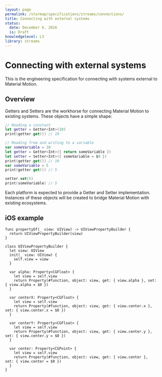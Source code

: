 ```yaml
---
layout: page
permalink: /starmap/specifications/streams/connections/
title: Connecting with external systems
status:
  date: December 6, 2016
  is: Draft
knowledgelevel: L3
library: streams
---
```


# Connecting with external systems

This is the engineering specification for connecting with systems external to Material Motion.

## Overview

Getters and Setters are the workhorse for connecting Material Motion to existing systems. These
objects have a simple shape:

```swift
// Reading a constant
let getter = Getter<Int>(10)
print(getter.get()) // 10
```

```swift
// Reading from and writing to a variable
var someVariable = 10
let getter = Getter<Int>({ return someVariable })
let setter = Setter<Int>({ someVariable = $0 })
print(getter.get()) // 10
var someVariable = 5
print(getter.get()) // 5

setter.set(5)
print(someVariable) // 5
```

Each platform is expected to provide a Getter and Setter implementation. Instances of these objects
will be created to bridge Material Motion with existing ecosystems.

## iOS example

```
func propertyOf(_ view: UIView) -> UIViewPropertyBuilder {
  return UIViewPropertyBuilder(view)
}

class UIViewPropertyBuilder {
  let view: UIView
  init(_ view: UIView) {
    self.view = view
  }

  var alpha: Property<CGFloat> {
    let view = self.view
    return Property(#function, object: view, get: { view.alpha }, set: { view.alpha = $0 })
  }

  var centerX: Property<CGFloat> {
    let view = self.view
    return Property(#function, object: view, get: { view.center.x }, set: { view.center.x = $0 })
  }

  var centerY: Property<CGFloat> {
    let view = self.view
    return Property(#function, object: view, get: { view.center.y }, set: { view.center.y = $0 })
  }

  var center: Property<CGPoint> {
    let view = self.view
    return Property(#function, object: view, get: { view.center }, set: { view.center = $0 })
  }
}
```
